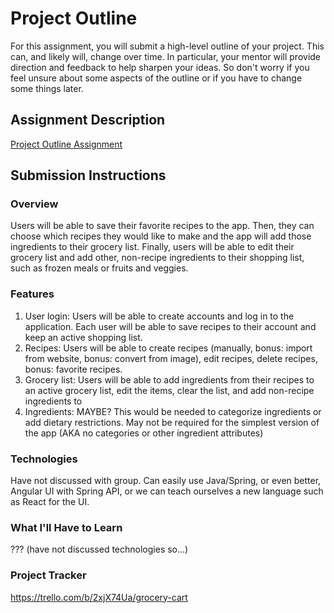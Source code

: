 # Project Outline
For this assignment, you will submit a high-level outline of your project. This can, and likely will, change over time. In particular, your mentor will provide direction and feedback to help sharpen your ideas. So don't worry if you feel unsure about some aspects of the outline or if you have to change some things later.

## Assignment Description
[Project Outline Assignment](https://education.launchcode.org/liftoff/modules/assignments/project-outline)

## Submission Instructions

### Overview
Users will be able to save their favorite recipes to the app. Then, they can choose which recipes they would like to make and the app will add those ingredients to their grocery list. Finally, users will be able to edit their grocery list and add other, non-recipe ingredients to their shopping list, such as frozen meals or fruits and veggies.
### Features
1. User login:  Users will be able to create accounts and log in to the application. Each user will be able to save recipes to their account and keep an active shopping list.
2. Recipes: Users will be able to create recipes (manually, bonus: import from website, bonus: convert from image), edit recipes, delete recipes, bonus: favorite recipes.
3. Grocery list: Users will be able to add ingredients from their recipes to an active grocery list, edit the items, clear the list, and add non-recipe ingredients to 
4. Ingredients: MAYBE? This would be needed to categorize ingredients or add dietary restrictions. May not be required for the simplest version of the app (AKA no categories or other ingredient attributes)
### Technologies
Have not discussed with group. Can easily use Java/Spring, or even better, Angular UI with Spring API, or we can teach ourselves a new language such as React for the UI.
### What I'll Have to Learn
??? (have not discussed technologies so...)
### Project Tracker
https://trello.com/b/2xjX74Ua/grocery-cart
